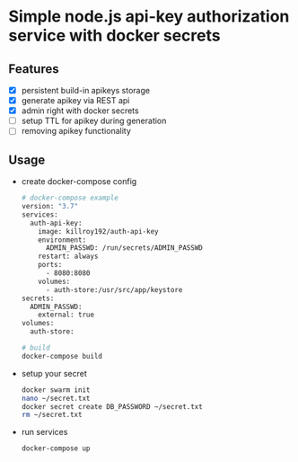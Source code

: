# Simple node.js api-key authorization service with docker secrets

## Features
- [x] persistent build-in apikeys storage
- [x] generate apikey via REST api
- [x] admin right with docker secrets
- [ ] setup TTL for apikey during generation
- [ ] removing apikey functionality

## Usage
- create docker-compose config
  ```sh
  # docker-compose example
  version: "3.7"
  services:
    auth-api-key:
      image: killroy192/auth-api-key
      environment:
        ADMIN_PASSWD: /run/secrets/ADMIN_PASSWD
      restart: always
      ports:
        - 8080:8080
      volumes:
        - auth-store:/usr/src/app/keystore
  secrets:
    ADMIN_PASSWD:
      external: true
  volumes:
    auth-store:
  
  # build
  docker-compose build
  ```
- setup your secret
  ```sh
  docker swarm init
  nano ~/secret.txt
  docker secret create DB_PASSWORD ~/secret.txt
  rm ~/secret.txt
  ```
- run services
  ```sh
  docker-compose up
  ```